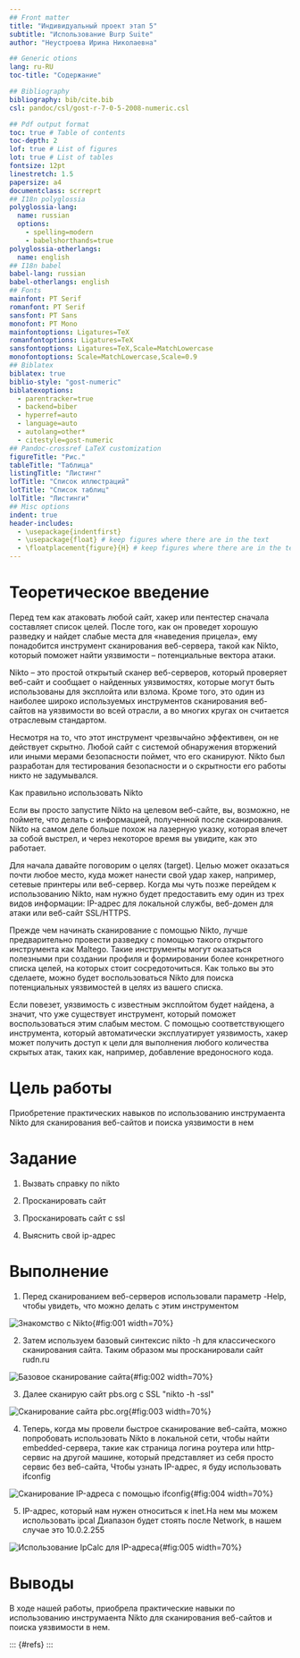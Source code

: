 ```yaml
---
## Front matter
title: "Индивидуальный проект этап 5"
subtitle: "Использование Burp Suite"
author: "Неустроева Ирина Николаевна"

## Generic otions
lang: ru-RU 
toc-title: "Содержание"

## Bibliography
bibliography: bib/cite.bib
csl: pandoc/csl/gost-r-7-0-5-2008-numeric.csl

## Pdf output format
toc: true # Table of contents
toc-depth: 2
lof: true # List of figures
lot: true # List of tables
fontsize: 12pt
linestretch: 1.5
papersize: a4
documentclass: scrreprt
## I18n polyglossia
polyglossia-lang:
  name: russian
  options:
	- spelling=modern
	- babelshorthands=true
polyglossia-otherlangs:
  name: english
## I18n babel
babel-lang: russian
babel-otherlangs: english
## Fonts
mainfont: PT Serif
romanfont: PT Serif
sansfont: PT Sans
monofont: PT Mono
mainfontoptions: Ligatures=TeX
romanfontoptions: Ligatures=TeX
sansfontoptions: Ligatures=TeX,Scale=MatchLowercase
monofontoptions: Scale=MatchLowercase,Scale=0.9
## Biblatex
biblatex: true
biblio-style: "gost-numeric"
biblatexoptions:
  - parentracker=true
  - backend=biber
  - hyperref=auto
  - language=auto
  - autolang=other*
  - citestyle=gost-numeric
## Pandoc-crossref LaTeX customization
figureTitle: "Рис."
tableTitle: "Таблица"
listingTitle: "Листинг"
lofTitle: "Список иллюстраций"
lotTitle: "Список таблиц"
lolTitle: "Листинги"
## Misc options
indent: true
header-includes:
  - \usepackage{indentfirst}
  - \usepackage{float} # keep figures where there are in the text
  - \floatplacement{figure}{H} # keep figures where there are in the text
---
```


# Теоретическое введение 

Перед тем как атаковать любой сайт, хакер или пентестер сначала составляет список целей. После того, как он проведет хорошую разведку и найдет слабые места для «наведения прицела», ему понадобится инструмент сканирования веб-сервера, такой как Nikto, который поможет найти уязвимости – потенциальные вектора атаки.

Nikto – это простой открытый сканер веб-серверов, который проверяет веб-сайт и сообщает о найденных уязвимостях, которые могут быть использованы для эксплойта или взлома. Кроме того, это один из наиболее широко используемых инструментов сканирования веб-сайтов на уязвимости во всей отрасли, а во многих кругах он считается отраслевым стандартом.

Несмотря на то, что этот инструмент чрезвычайно эффективен, он не действует скрытно. Любой сайт с системой обнаружения вторжений или иными мерами безопасности поймет, что его сканируют. Nikto был разработан для тестирования безопасности и о скрытности его работы никто не задумывался.

Как правильно использовать Nikto

Если вы просто запустите Nikto на целевом веб-сайте, вы, возможно, не поймете, что делать с информацией, полученной после сканирования. Nikto на самом деле больше похож на лазерную указку, которая влечет за собой выстрел, и через некоторое время вы увидите, как это работает.

Для начала давайте поговорим о целях (target). Целью может оказаться почти любое место, куда может нанести свой удар хакер, например, сетевые принтеры или веб-сервер. Когда мы чуть позже перейдем к использованию Nikto, нам нужно будет предоставить ему один из трех видов информации: IP-адрес для локальной службы, веб-домен для атаки или веб-сайт SSL/HTTPS.

Прежде чем начинать сканирование с помощью Nikto, лучше предварительно провести разведку с помощью такого открытого инструмента как Maltego. Такие инструменты могут оказаться полезными при создании профиля и формировании более конкретного списка целей, на которых стоит сосредоточиться. Как только вы это сделаете, можно будет воспользоваться Nikto для поиска потенциальных уязвимостей в целях из вашего списка.

Если повезет, уязвимость с известным эксплойтом будет найдена, а значит, что уже существует инструмент, который поможет воспользоваться этим слабым местом. С помощью соответствующего инструмента, который автоматически эксплуатирует уязвимость, хакер может получить доступ к цели для выполнения любого количества скрытых атак, таких как, например, добавление вредоносного кода.

  
# Цель работы

Приобретение практических навыков по использованию инструмаента Nikto для сканирования веб-сайтов и поиска уязвимости в нем 

# Задание

1. Вызвать справку по nikto

2. Просканировать сайт 

3. Просканировать сайт с ssl 

4. Выяснить свой ip-адрес


# Выполнение 

1. Перед сканированием веб-серверов использовали параметр -Help, чтобы увидеть, что можно делать с этим инструментом 

![Знакомство с Nikto](image/1.png){#fig:001 width=70%}

2. Затем используем базовый синтексис nikto -h <IP or hostname> для классического сканирования сайта. Таким образом мы просканировали сайт rudn.ru 

![Базовое сканирование сайта](image/2.png){#fig:002 width=70%} 

3. Далее сканирую сайт pbs.org c SSL "nikto -h <IP or hostname> -ssl"

![Сканирование сайта pbc.org ](image/3.png){#fig:003 width=70%}

4. Теперь, когда мы провели быстрое сканирование веб-сайта, можно попробовать использовать Nikto в локальной сети, чтобы найти embedded-сервера, такие как страница логина роутера или http-сервис на другой машине, который представляет из себя просто сервис без веб-сайта, Чтобы узнать IP-адрес, я буду использовать ifconfig 

![Сканирование IP-адреса с помощью ifconfig](image/4.png){#fig:004 width=70%}

5. IP-адрес, который нам нужен относиться к inet.На нем мы можем использовать ipcal Диапазон будет стоять после Network, в нашем случае это 10.0.2.255

![Использование IpCalc для IP-адреса](image/5.png){#fig:005 width=70%}

# Выводы

В ходе нашей работы, приобрела практические навыки по использованию инструмаента Nikto для сканирования веб-сайтов и поиска уязвимости в нем.

::: {#refs}
:::
